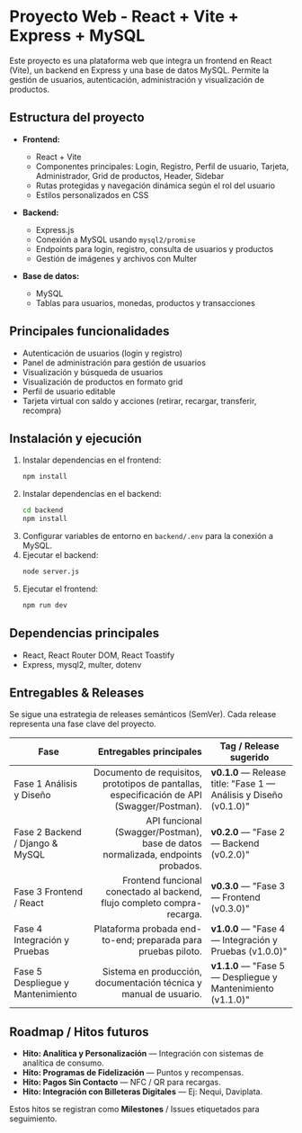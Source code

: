 
# Proyecto Web - React + Vite + Express + MySQL

Este proyecto es una plataforma web que integra un frontend en React (Vite), un backend en Express y una base de datos MySQL. Permite la gestión de usuarios, autenticación, administración y visualización de productos.

## Estructura del proyecto

- **Frontend:**
  - React + Vite
  - Componentes principales: Login, Registro, Perfil de usuario, Tarjeta, Administrador, Grid de productos, Header, Sidebar
  - Rutas protegidas y navegación dinámica según el rol del usuario
  - Estilos personalizados en CSS

- **Backend:**
  - Express.js
  - Conexión a MySQL usando `mysql2/promise`
  - Endpoints para login, registro, consulta de usuarios y productos
  - Gestión de imágenes y archivos con Multer

- **Base de datos:**
  - MySQL
  - Tablas para usuarios, monedas, productos y transacciones

## Principales funcionalidades

- Autenticación de usuarios (login y registro)
- Panel de administración para gestión de usuarios
- Visualización y búsqueda de usuarios
- Visualización de productos en formato grid
- Perfil de usuario editable
- Tarjeta virtual con saldo y acciones (retirar, recargar, transferir, recompra)

## Instalación y ejecución

1. Instalar dependencias en el frontend:
	```bash
	npm install
	```
2. Instalar dependencias en el backend:
	```bash
	cd backend
	npm install
	```
3. Configurar variables de entorno en `backend/.env` para la conexión a MySQL.
4. Ejecutar el backend:
	```bash
	node server.js
	```
5. Ejecutar el frontend:
	```bash
	npm run dev
	```

## Dependencias principales

- React, React Router DOM, React Toastify
- Express, mysql2, multer, dotenv


## Entregables & Releases

Se sigue una estrategia de releases semánticos (SemVer). Cada release representa una fase clave del proyecto.

| Fase | Entregables principales | Tag / Release sugerido |
|---|---:|---|
| Fase 1  Análisis y Diseño | Documento de requisitos, prototipos de pantallas, especificación de API (Swagger/Postman). | **v0.1.0** — Release title: "Fase 1 — Análisis y Diseño (v0.1.0)" |
| Fase 2  Backend / Django & MySQL | API funcional (Swagger/Postman), base de datos normalizada, endpoints probados. | **v0.2.0** — "Fase 2 — Backend (v0.2.0)" |
| Fase 3  Frontend / React | Frontend funcional conectado al backend, flujo completo compra-recarga. | **v0.3.0** — "Fase 3 — Frontend (v0.3.0)" |
| Fase 4  Integración y Pruebas | Plataforma probada end-to-end; preparada para pruebas piloto. | **v1.0.0** — "Fase 4 — Integración y Pruebas (v1.0.0)" |
| Fase 5  Despliegue y Mantenimiento | Sistema en producción, documentación técnica y manual de usuario. | **v1.1.0** — "Fase 5 — Despliegue y Mantenimiento (v1.1.0)" |


## Roadmap / Hitos futuros

- **Hito: Analítica y Personalización** — Integración con sistemas de analítica de consumo.
- **Hito: Programas de Fidelización** — Puntos y recompensas.
- **Hito: Pagos Sin Contacto** — NFC / QR para recargas.
- **Hito: Integración con Billeteras Digitales** — Ej: Nequi, Daviplata.

Estos hitos se registran como **Milestones** / Issues etiquetados para seguimiento.
